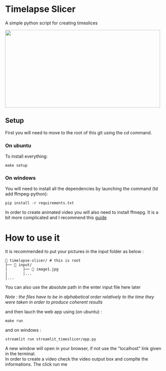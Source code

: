 # Timelapse Slicer

A simple python script for creating timeslices 

<a href="url"><img src="https://github.com/cmauget/timeslicer/blob/master/output/ex.png" height="250" width="500"></a>

## Setup

First you will need to move to the root of this git using the _cd_ command.

### On ubuntu 

To install everything:

    make setup  
    

### On windows

You will need to install all the dependencies by launching the command (td add ffmpeg-python):  

    pip install -r requirements.txt
  
In order to create animated video you will also need to install ffmepg. It is a bit more complicated and I recommend this [guide](https://phoenixnap.com/kb/ffmpeg-windows)


# How to use it  

It is recommended to put your pictures in the input folder as below :

```
📂 timelapse-slicer/ # this is root
├── 📂 input/
|       ├── 📜 image1.jpg
|       |...
│...
```  
You can also use the absolute path in the enter input file here later  

_Note : the files have to be in alphabetical order relatively to the time they were taken in order to produce coherent results_

and then lauch the web app using (on ubuntu) :

    make run  
    
and on windows :
    
    streamlit run streamlit_timeslicer/app.py
    
A new window will open in your browser, if not use the "localhost" link given in the terminal.  
In order to create a video check the video output box and complte the informations.
The click run me

